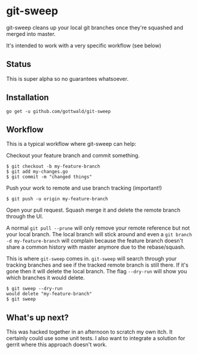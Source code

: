 git-sweep
=========

git-sweep cleans up your local git branches once they're squashed and merged into master.

It's intended to work with a very specific workflow (see below)

Status
------
This is super alpha so no guarantees whatsoever.

Installation
------------

```
go get -u github.com/gottwald/git-sweep
```

Workflow
--------

This is a typical workflow where git-sweep can help:

Checkout your feature branch and commit something.

```
$ git checkout -b my-feature-branch
$ git add my-changes.go
$ git commit -m "changed things"
```

Push your work to remote and use branch tracking (important!)

```
$ git push -u origin my-feature-branch
```

Open your pull request.
Squash merge it and delete the remote branch through the UI.

A normal `git pull --prune` will only remove your remote reference but not your local branch. The local branch will stick around and even a `git branch -d my-feature-branch` will complain because the feature branch doesn't share a common history with master anymore due to the rebase/squash.

This is where `git-sweep` comes in.
`git-sweep` will search through your tracking branches and see if the tracked remote branch is still there. If it's gone then it will delete the local branch.
The flag `--dry-run` will show you which branches it would delete.

```
$ git sweep --dry-run
would delete "my-feature-branch"
$ git sweep
```

What's up next?
-----------------

This was hacked together in an afternoon to scratch my own itch.
It certainly could use some unit tests.
I also want to integrate a solution for gerrit where this approach doesn't work.
